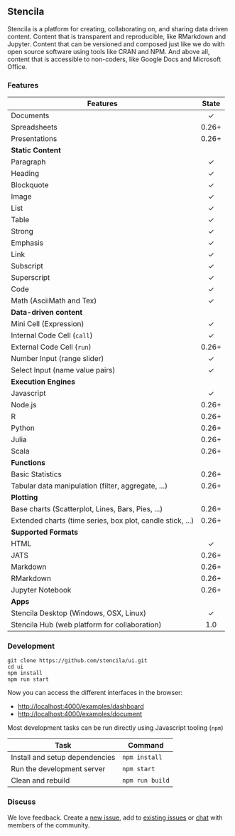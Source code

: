 ## Stencila

Stencila is a platform for creating, collaborating on, and sharing data driven content. Content that is transparent and reproducible, like RMarkdown and Jupyter. Content that can be versioned and composed just like we do with open source software using tools like CRAN and NPM. And above all, content that is accessible to non-coders, like Google Docs and Microsoft Office.

### Features

Features                                                                    | State
--------------------------------------------------------------------------- | :------------:
Documents                                                                   | ✓
Spreadsheets                                                                | 0.26+
Presentations                                                               | 0.26+
**Static Content**                                                          |
Paragraph                                                                   | ✓
Heading                                                                     | ✓
Blockquote                                                                  | ✓
Image                                                                       | ✓
List                                                                        | ✓
Table                                                                       | ✓
Strong                                                                      | ✓
Emphasis                                                                    | ✓
Link                                                                        | ✓
Subscript                                                                   | ✓
Superscript                                                                 | ✓
Code                                                                        | ✓
Math (AsciiMath and Tex)                                                    | ✓
**Data-driven content**                                                     |
Mini Cell (Expression)                                                      | ✓
Internal Code Cell (`call`)                                                 | ✓
External Code Cell (`run`)                                                  | 0.26+
Number Input (range slider)                                                 | ✓
Select Input (name value pairs)                                             | ✓
**Execution Engines**                                                       |
Javascript                                                                  | ✓
Node.js                                                                     | 0.26+
R                                                                           | 0.26+
Python                                                                      | 0.26+
Julia                                                                       | 0.26+
Scala                                                                       | 0.26+
**Functions**                                                               |
Basic Statistics                                                            | 0.26+
Tabular data manipulation (filter, aggregate, ...)                          | 0.26+
**Plotting**                                                                |
Base charts (Scatterplot, Lines, Bars, Pies, ...)                           | 0.26+
Extended charts (time series, box plot, candle stick, ...)                  | 0.26+
**Supported Formats**                                                       |
HTML                                                                        | ✓
JATS                                                                        | 0.26+
Markdown                                                                    | 0.26+
RMarkdown                                                                   | 0.26+
Jupyter Notebook                                                            | 0.26+
**Apps**                                                                    |
Stencila Desktop (Windows, OSX, Linux)                                      | ✓
Stencila Hub (web platform for collaboration)                               | 1.0


### Development

```
git clone https://github.com/stencila/ui.git
cd ui
npm install
npm run start
```

Now you can access the different interfaces in the browser:

- [http://localhost:4000/examples/dashboard](http://localhost:4000/examples/dashboard)
- [http://localhost:4000/examples/document](http://localhost:4000/examples/document)

Most development tasks can be run directly using Javascript tooling (`npm`)

Task                                                    | Command               |
------------------------------------------------------- |-----------------------|
Install and setup dependencies                          | `npm install`         |
Run the development server                              | `npm start`           |
Clean and rebuild                                       | `npm run build`       |

### Discuss

We love feedback. Create a [new issue](https://github.com/stencila/ui/issues/new), add to [existing issues](https://github.com/stencila/ui/issues) or [chat](https://gitter.im/stencila/stencila) with members of the community.
